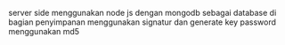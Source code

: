 server side menggunakan node js dengan mongodb sebagai database
di bagian penyimpanan menggunakan signatur dan generate key password menggunakan md5

